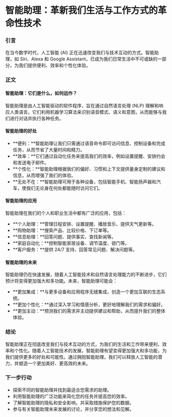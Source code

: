 # 智能助理：革新我们生活与工作方式的革命性技术

### 引言

在当今数字时代，人工智能 (AI) 正在迅速改变我们与技术互动的方式。智能助理，如 Siri、Alexa 和 Google Assistant，已成为我们日常生活中不可或缺的一部分，为我们提供便利、效率和个性化体验。

### 正文

#### 智能助理：它们是什么，如何运作？

智能助理是由人工智能驱动的软件程序，旨在通过自然语言处理 (NLP) 理解和响应人类语言。它们利用机器学习算法来识别语音模式、语义和意图，从而能够与我们进行对话并执行各种任务。

#### 智能助理的好处

* **便利：**智能助理让我们只需通过语音命令即可访问信息、控制设备和完成任务，从而节省了大量时间和精力。
* **效率：**它们通过自动化任务来提高我们的效率，例如设置提醒、安排约会和发送电子邮件。
* **个性化：**智能助理根据我们的偏好、习惯和上下文提供量身定制的建议和信息，从而增强了我们的体验。
* **无处不在：**智能助理可用于各种设备，包括智能手机、智能扬声器和汽车，使我们无论身在何处都能随时访问它们。

#### 智能助理的应用

智能助理在我们的个人和职业生活中都有广泛的应用，包括：

* **个人助理：**管理日程安排、设置提醒、播放音乐、提供天气更新等。
* **购物助理：**搜索产品、比较价格、下订单等。
* **信息助理：**回答问题、提供事实、查找新闻等。
* **家庭自动化：**控制智能家居设备、调节温度、锁门等。
* **客户服务：**提供 24/7 支持、回答常见问题、解决问题等。

#### 智能助理的未来

智能助理仍在快速发展，随着人工智能技术和自然语言处理能力的不断进步，它们预计将变得更加强大和多功能。未来，智能助理可能会：

* **更加集成：**与更多设备和应用程序无缝集成，创造一个更加互联的生态系统。
* **更加个性化：**通过深入学习和情感分析，更好地理解我们的需求和偏好。
* **更加主动：**预测我们的需求并主动提供建议和帮助，从而提升我们的整体体验。

### 结论

智能助理正在彻底改变我们与技术互动的方式，为我们的生活和工作带来便利、效率和个性化。随着人工智能技术的发展，智能助理有望变得更加强大和多功能，为我们提供更多的好处和可能性。通过拥抱智能助理，我们可以释放人工智能的潜力，并塑造一个更加美好、更高效的未来。

### 下一步行动

* 探索不同的智能助理并找到最适合您需求的助理。
* 利用智能助理的广泛功能来简化您的任务并提高您的效率。
* 了解智能助理的隐私和安全影响，并采取措施保护您的数据。
* 参与有关智能助理未来发展的讨论，并分享您的想法和见解。

